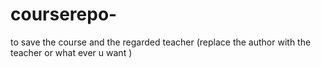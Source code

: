 # courserepo-
to save the course and the regarded teacher (replace the author with the teacher or what ever u want )
